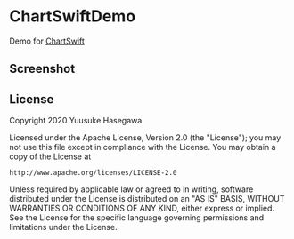 # ChartSwiftDemo
Demo for [ChartSwift](https://github.com/usk2000/ChartSwift)

## Screenshot



## License

Copyright 2020 Yuusuke Hasegawa

Licensed under the Apache License, Version 2.0 (the "License"); you may not use this file except in compliance with the License. You may obtain a copy of the License at

```
http://www.apache.org/licenses/LICENSE-2.0
```

Unless required by applicable law or agreed to in writing, software distributed under the License is distributed on an "AS IS" BASIS, WITHOUT WARRANTIES OR CONDITIONS OF ANY KIND, either express or implied. See the License for the specific language governing permissions and limitations under the License.
